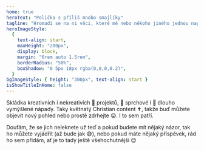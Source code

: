 ```yaml
---
home: true
heroText: "Polička s příliš mnoho smajlíky"
tagline: "Hromadí se na ni věci, které mě nebo někoho jiného jednou napadly, nebo je někdo zažil a za 0 až ∞ let si na ně někdo vzpomněl a řekl si, že nejsou zas tak špatné a budou se na ni dobře vyjímat 😁"
heroImageStyle:
  {
    text-align: start,
    maxHeight: "200px",
    display: block,
    margin: "6rem auto 1.5rem",
    borderRadius: "50%",
    boxShadow: "0 5px 18px rgba(0,0,0,0.2)",
  }
bgImageStyle: { height: "300px", text-align: start }
isShowTitleInHome: false
---
```


Skládka kreativních i nekreativích 🌼 projektů, 🚿 sprchové i 🤔 dlouho vymýšlené nápady. Taky květnatý Christian content ✝️, takže buď můžete objevit nový pohled nebo prostě zdrhejte 😜. I to sem patří.

Doufám, že se jich neleknete už teď a pokud budete mít nějaký názor, tak ho můžete vyjádřit (až bude jak 😅), nebo pokud máte nějaký příspěvek, rád ho sem přidám, ať je to tady ještě všehochutnější 😉